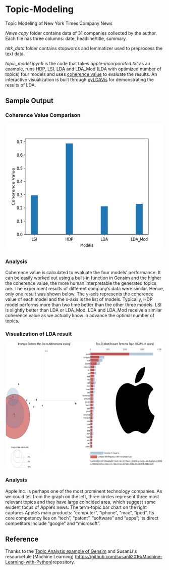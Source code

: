 # Topic-Modeling
Topic Modeling of New York Times Company News

*News copy* folder contains data of 31 companies collected by the author. Each file has three columns: date, headline/title, summary.

*nltk_data* folder contains stopwords and lemmatizer used to preprocess the text data. 

*topic_model.ipynb* is the code that takes *apple-incorporated.txt* as an example, runs [HDP](https://en.wikipedia.org/wiki/Hierarchical_Dirichlet_process), [LSI](https://en.wikipedia.org/wiki/Latent_semantic_analysis), [LDA](https://en.wikipedia.org/wiki/Latent_Dirichlet_allocation) and LDA_Mod (LDA with optimized number of topics) four models and uses [coherence value](https://radimrehurek.com/gensim/models/coherencemodel.html) to evaluate the results. An interactive visualization is built through [pyLDAVis](https://github.com/bmabey/pyLDAvis) for demonstrating the results of LDA.

## Sample Output
### Coherence Value Comparison
<img src = "Images/Coherence%20Value%20-%20Models.png" height = "400">

### Analysis
Coherence value is calculated to evaluate the four models’ performance. It can be easily worked out using a built-in function in Gensim and the higher the coherence value, the more human interpretable the generated topics are. The experiment results of different company’s data were similar. Hence, only one result was shown below. 
The y-axis represents the coherence value of each model and the x-axis is the list of models. Typically, HDP model performs more than two time better than the other three models. LSI is slightly better than LDA or LDA_Mod. LDA and LDA_Mod receive a similar coherence value as we actually know in advance the optimal number of topics. 

### Visualization of LDA result
<img src = "Images/Apple%20LDAViz.png" height = "400">

### Analysis 
Apple Inc. is perhaps one of the most prominent technology companies. As we could tell from the graph on the left, three circles represent three most relevant topics and they have large coincided area, which suggest some evident focus of Apple’s news. The term-topic bar chart on the right captures Apple’s main products: “computer”, “iphone”, “mac”, “ipod”. Its core competency lies on “tech”, “patent”, “software” and “apps”; its direct competitors include “google” and “microsoft”.

## Reference
Thanks to the [Topic Analysis example of Gensim](https://markroxor.github.io/gensim/static/notebooks/gensim_news_classification.html) and SusanLi's resourcefule [Machine Learning] (https://github.com/susanli2016/Machine-Learning-with-Python)repository.



